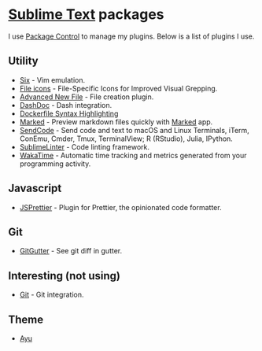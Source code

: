 # [Sublime Text](https://www.sublimetext.com) packages
I use [Package Control](https://packagecontrol.io/installation) to manage my plugins. Below is a list of plugins I use.

## Utility
- [Six](https://github.com/guillermooo/Six) - Vim emulation.
- [File icons](https://github.com/ihodev/a-file-icon) - File-Specific Icons for Improved Visual Grepping.
- [Advanced New File](https://github.com/skuroda/Sublime-AdvancedNewFile) - File creation plugin.
- [DashDoc](https://github.com/farcaller/DashDoc) - Dash integration.
- [Dockerfile Syntax Highlighting](https://packagecontrol.io/packages/Dockerfile%20Syntax%20Highlighting)
- [Marked](https://github.com/icio/sublime-text-marked) - Preview markdown files quickly with [Marked](http://marked2app.com) app.
- [SendCode](https://github.com/randy3k/SendCode) - Send code and text to macOS and Linux Terminals, iTerm, ConEmu, Cmder, Tmux, TerminalView; R (RStudio), Julia, IPython.
- [SublimeLinter](https://github.com/SublimeLinter/SublimeLinter) - Code linting framework.
- [WakaTime](https://wakatime.com/sublime-text) - Automatic time tracking and metrics generated from your programming activity.

## Javascript
- [JSPrettier](https://github.com/jonlabelle/SublimeJsPrettier) - Plugin for Prettier, the opinionated code formatter.

## Git
- [GitGutter](https://github.com/jisaacks/GitGutter) - See git diff in gutter.

## Interesting (not using)
- [Git](https://github.com/kemayo/sublime-text-git) - Git integration.

## Theme
- [Ayu](https://github.com/dempfi/ayu)